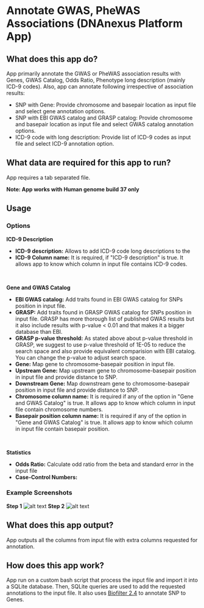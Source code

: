 <!-- dx-header -->
# Annotate GWAS, PheWAS Associations (DNAnexus Platform App)
<!-- /dx-header -->

## What does this app do?

App primarily annotate the GWAS or PheWAS association results with Genes, GWAS Catalog, Odds Ratio, Phenotype long description (mainly ICD-9 codes).
Also, app can annotate following irrespective of association results:

- SNP with Gene: Provide chromosome and basepair location as input file and select gene annotation options.
- SNP with EBI GWAS catalog and GRASP catalog: Provide chromosome and basepair location as input file and select GWAS catalog annotation options.
- ICD-9 code with long description: Provide list of ICD-9 codes as input file and select ICD-9 annotation option.

## What data are required for this app to run?

App requires a tab separated file.

**Note: App works with Human genome build 37 only**

## Usage
### Options
**ICD-9 Description**

- **ICD-9 description:** Allows to add ICD-9 code long descriptions to the
- **ICD-9 Column name:** It is required, if "ICD-9 description" is true. It allows app to know which column in input file contains ICD-9 codes.

</br>

**Gene and GWAS Catalog**

- **EBI GWAS catalog:** Add traits found in EBI GWAS catalog for SNPs position in input file.
- **GRASP:** Add traits found in GRASP GWAS catalog for SNPs position in input file. GRASP has more thorough list of published GWAS results but it also include results with p-value < 0.01 and that makes it a bigger database than EBI.
- **GRASP p-value threshold:** As stated above about p-value threshold in GRASP, we suggest to use p-value threshold of 1E-05 to reduce the search space and also provide equivalent comparision with EBI catalog. You can change the p-value to adjust search space.
- **Gene:** Map gene to chromosome-basepair position in input file.
- **Upstream Gene:** Map upstream gene to chromosome-basepair position in input file and provide distance to SNP.
- **Downstream Gene:** Map downstream gene to chromosome-basepair position in input file and provide distance to SNP.
- **Chromosome column name:** It is required if any of the option in "Gene and GWAS Catalog" is true. It allows app to know which column in input file contain chromosome numbers.
- **Basepair position column name:** It is required if any of the option in "Gene and GWAS Catalog" is true. It allows app to know which column in input file contain basepair position.

</br>

**Statistics**

- **Odds Ratio:** Calculate odd ratio from the beta and standard error in the input file
- **Case-Control Numbers:**

### Example Screenshots
**Step 1**
![alt text](./blob/master/association_result_annotation/step1.png)
**Step 2**
![alt text](./blob/master/association_result_annotation/step2.png)



## What does this app output?

App outputs all the columns from input file with extra columns requested for annotation.

## How does this app work?

App run on a custom bash script that process the input file and import it into a SQLite database. Then, SQLite queries are used to add the requested annotations to the input file. It also uses [Biofilter 2.4](http://ritchielab.psu.edu/files/RL_software/biofilter-manual-2.4.pdf) to annotate SNP to Genes.
